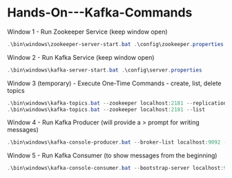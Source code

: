 # Hands-On---Kafka-Commands

Window 1 - Run Zookeeper Service  (keep window open)

```powershell
.\bin\windows\zookeeper-server-start.bat .\config\zookeeper.properties
```
Window 2 - Run Kafka Service (keep window open)
```powershell
.\bin\windows\kafka-server-start.bat .\config\server.properties
```
Window 3 (temporary) - Execute One-Time Commands - create, list, delete topics 
```powershell
.\bin\windows\kafka-topics.bat --zookeeper localhost:2181 --replication-factor 1 --partitions 1 --create --topic northwest-messages
.\bin\windows\kafka-topics.bat --zookeeper localhost:2181 --list
```
Window 4 - Run Kafka Producer (will provide a > prompt for writing messages)
```powershell
.\bin\windows\kafka-console-producer.bat --broker-list localhost:9092 --topic northwest-messages
```
Window 5 - Run Kafka Consumer (to show messages from the beginning)
```powershell
.\bin\windows\kafka-console-consumer.bat --bootstrap-server localhost:9092 --topic northwest-messages --from-beginning
```
